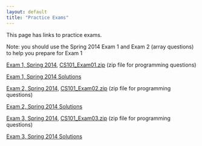 ```yaml
---
layout: default
title: "Practice Exams"
---
```


This page has links to practice exams.

Note: you should use the Spring 2014 Exam 1 and Exam 2 (array questions) to help you prepare for Exam 1

[Exam 1, Spring 2014](cs101-spring2014-exam1.pdf), [CS101\_Exam01.zip](CS101_Exam1.zip) (zip file for programming questions)

[Exam 1, Spring 2014 Solutions](cs101-spring2014-exam1-solutions.pdf)

[Exam 2, Spring 2014](cs101-spring2014-exam2.pdf), [CS101\_Exam02.zip](CS101_Exam2.zip) (zip file for programming questions)

[Exam 2, Spring 2014 Solutions](cs101-spring2014-exam2-solutions.pdf)

[Exam 3, Spring 2014](cs101-spring2014-exam03.pdf), [CS101\_Exam03.zip](CS101_Exam03.zip) (zip file for programming questions)

[Exam 3, Spring 2014 Solutions](cs101-spring2014-exam3-solutions.pdf)


<!--
Note: you should use the Spring 2014 Exam 2 (function questions) and Exams 3 & 4 to help you prepare for Exam 2

[Exam 3, Spring 2014](cs101-spring2014-exam03.pdf), [CS101\_Exam03.zip](CS101_Exam03.zip) (zip file for programming questions)

[Exam 3, Spring 2014 Solutions](cs101-spring2014-exam3-solutions.pdf)

[Exam 4, Spring 2014](cs101-spring2014-exam04.pdf), [CS101\_Exam04.zip](CS101_Exam04.zip) (zip file for programming questions)
-->
